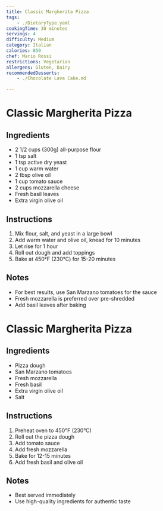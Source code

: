 ```yaml
---
title: Classic Margherita Pizza
tags:
    - ./DietaryType.yaml
cookingTime: 30 minutes
servings: 4
difficulty: Medium
category: Italian
calories: 850
chef: Mario Rossi
restrictions: Vegetarian
allergens: Gluten, Dairy
recommendedDesserts:
    - ./Chocolate Lava Cake.md

---
```


# Classic Margherita Pizza

## Ingredients
- 2 1/2 cups (300g) all-purpose flour
- 1 tsp salt
- 1 tsp active dry yeast
- 1 cup warm water
- 2 tbsp olive oil
- 1 cup tomato sauce
- 2 cups mozzarella cheese
- Fresh basil leaves
- Extra virgin olive oil

## Instructions
1. Mix flour, salt, and yeast in a large bowl
2. Add warm water and olive oil, knead for 10 minutes
3. Let rise for 1 hour
4. Roll out dough and add toppings
5. Bake at 450°F (230°C) for 15-20 minutes

## Notes
- For best results, use San Marzano tomatoes for the sauce
- Fresh mozzarella is preferred over pre-shredded
- Add basil leaves after baking 

# Classic Margherita Pizza

## Ingredients
- Pizza dough
- San Marzano tomatoes
- Fresh mozzarella
- Fresh basil
- Extra virgin olive oil
- Salt

## Instructions
1. Preheat oven to 450°F (230°C)
2. Roll out the pizza dough
3. Add tomato sauce
4. Add fresh mozzarella
5. Bake for 12-15 minutes
6. Add fresh basil and olive oil

## Notes
- Best served immediately
- Use high-quality ingredients for authentic taste 